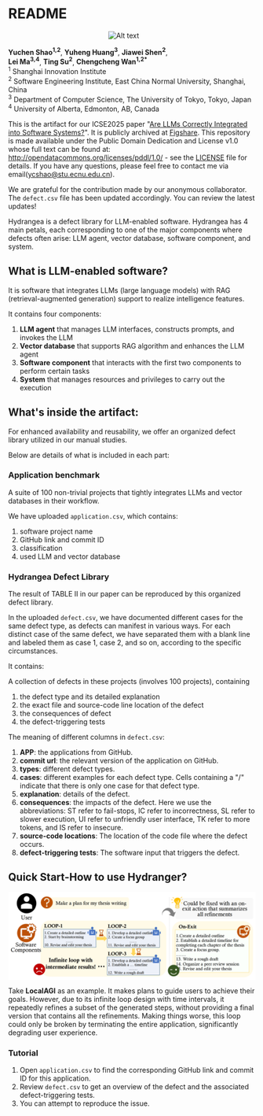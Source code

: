 # README
<div style="overflow: auto;">
  <img src="./Hydrangea.png" alt="Alt text" width="300" style="float: right; margin-left: 10px;">
</div>

**Yuchen Shao<sup>1,2</sup>**, **Yuheng Huang<sup>3</sup>**, **Jiawei Shen<sup>2</sup>**,  
**Lei Ma<sup>3,4</sup>**, **Ting Su<sup>2</sup>**, **Chengcheng Wan<sup>1,2</sup><sup>*</sup>**  
<sup>1</sup> Shanghai Innovation Institute  
<sup>2</sup> Software Engineering Institute, East China Normal University, Shanghai, China  
<sup>3</sup> Department of Computer Science, The University of Tokyo, Tokyo, Japan  
<sup>4</sup> University of Alberta, Edmonton, AB, Canada  

This is the artifact for our ICSE2025 paper "[Are LLMs Correctly Integrated into Software Systems?](https://arxiv.org/abs/2407.05138)". It is publicly archived at [Figshare](https://figshare.com/articles/dataset/Hydrangea/28262426). This repository is made available under the Public Domain Dedication and License v1.0 whose full text can be found at: http://opendatacommons.org/licenses/pddl/1.0/ - see the [LICENSE](./LICENSE) file for details. If you have any questions, please feel free to contact me via email(ycshao@stu.ecnu.edu.cn).

We are grateful for the contribution made by our anonymous collaborator. The `defect.csv` file has been updated accordingly. You can review the latest updates!

Hydrangea is a defect library for LLM-enabled software. Hydrangea has 4 main petals, each corresponding to one of the major components where defects often arise: LLM agent, vector database, software component, and system.

## What is LLM-enabled software?

It is software that integrates LLMs (large language models) with RAG (retrieval-augmented generation) support to realize intelligence features.

It contains four components:

1. **LLM agent** that manages LLM interfaces, constructs prompts, and invokes the
   LLM
2. **Vector database** that supports RAG algorithm and enhances the LLM agent
3. **Software component** that interacts with the first two components to perform certain tasks
4. **System** that manages resources and privileges to carry out the execution

## What's inside the artifact:

For enhanced availability and reusability, we offer an organized defect library utilized in our manual studies.

Below are details of what is included in each part:

### Application benchmark
A suite of 100 non-trivial projects that tightly integrates LLMs and vector databases in their workflow.

We have uploaded `application.csv`, which contains:

   1. software project name
   2. GitHub link and commit ID
   3. classification
   4. used LLM and vector database

### Hydrangea Defect Library
The result of TABLE Ⅱ in our paper can be reproduced by this organized defect library. 

In the uploaded `defect.csv`, we have documented different cases for the same defect type, as defects can manifest in various ways. For each distinct case of the same defect, we have separated them with a blank line and labeled them as case 1, case 2, and so on, according to the specific circumstances.

It contains:

A collection of defects in these projects (involves 100 projects), containing
   1. the defect type and its detailed explanation
   2. the exact file and source-code line location of the defect
   3. the consequences of defect
   4. the defect-triggering tests

The meaning of different columns in `defect.csv`:
   1. **APP**: the applications from GitHub.
   2. **commit url**: the relevant version of the application on GitHub.
   3. **types**: different defect types.
   4. **cases**: different examples for each defect type. Cells containing a "/" indicate that there is only one case for that defect type.
   5. **explanation**: details of the defect.
   6. **consequences**: the impacts of the defect. Here we use the abbreviations: ST refer to fail-stops, IC refer to incorrectness, SL refer to slower execution, UI refer to unfriendly user interface, TK refer to more tokens, and IS refer to insecure.
   7. **source-code locations**: The location of the code file where the defect occurs.
   8. **defect-triggering tests**: The software input that triggers the defect.

## Quick Start-How to use Hydranger?
<div style="overflow: auto;">
  <img src="./pic4tutorial.png" alt="Alt text" width="800" style="float: right; margin-left: 10px;">
</div>

Take **LocalAGI** as an example. It makes plans to guide users to achieve their goals. However, due to its infinite loop design with time intervals, it repeatedly refines a subset of the generated steps, without providing a final version that contains all the refinements. Making things worse, this loop could only be broken by terminating the entire application, significantly degrading user experience.

### Tutorial
   1. Open `application.csv` to find the corresponding GitHub link and commit ID for this application.
   2. Review `defect.csv` to get an overview of the defect and the associated defect-triggering tests.
   3. You can attempt to reproduce the issue.
